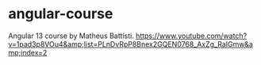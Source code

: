 # angular-course
Angular 13 course by Matheus Battisti. https://www.youtube.com/watch?v=1pad3p8VOu4&amp;list=PLnDvRpP8Bnex2GQEN0768_AxZg_RaIGmw&amp;index=2
